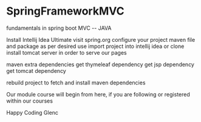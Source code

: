 # SpringFrameworkMVC
fundamentals in spring boot MVC -- JAVA

Install Intellij Idea Ultimate
visit spring.org
configure your project maven file and package as per desired use
import project into intellij idea or clone
install tomcat server in order to serve our pages

maven extra dependencies
get thymeleaf dependency 
get jsp dependency
get tomcat dependency

rebuild project to fetch and install maven dependencies


Our module course will begin from here, if you are following or registered within our courses


Happy Coding
Glenc

